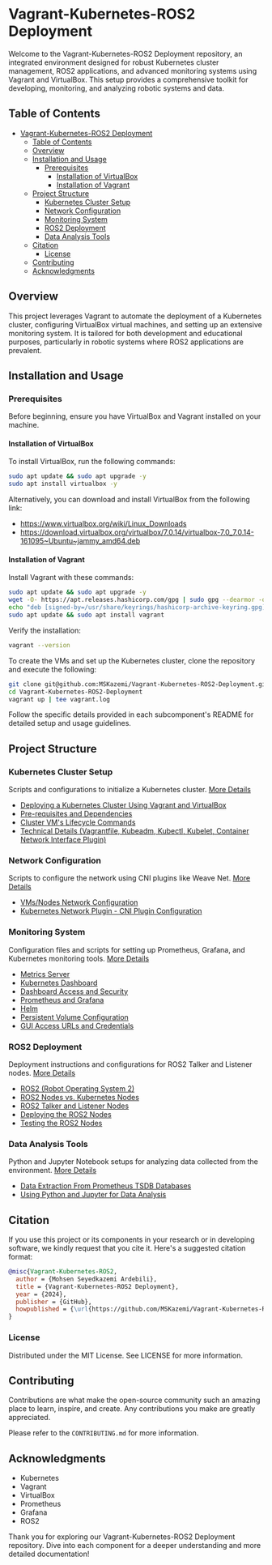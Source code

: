 # Vagrant-Kubernetes-ROS2 Deployment

Welcome to the Vagrant-Kubernetes-ROS2 Deployment repository, an integrated environment designed for robust Kubernetes cluster management, ROS2 applications, and advanced monitoring systems using Vagrant and VirtualBox. This setup provides a comprehensive toolkit for developing, monitoring, and analyzing robotic systems and data.

## Table of Contents

- [Vagrant-Kubernetes-ROS2 Deployment](#vagrant-kubernetes-ros2-deployment)
  - [Table of Contents](#table-of-contents)
  - [Overview](#overview)
  - [Installation and Usage](#installation-and-usage)
    - [Prerequisites](#prerequisites)
      - [Installation of VirtualBox](#installation-of-virtualbox)
      - [Installation of Vagrant](#installation-of-vagrant)
  - [Project Structure](#project-structure)
    - [Kubernetes Cluster Setup](#kubernetes-cluster-setup)
    - [Network Configuration](#network-configuration)
    - [Monitoring System](#monitoring-system)
    - [ROS2 Deployment](#ros2-deployment)
    - [Data Analysis Tools](#data-analysis-tools)
  - [Citation](#citation)
    - [License](#license)
  - [Contributing](#contributing)
  - [Acknowledgments](#acknowledgments)

## Overview

This project leverages Vagrant to automate the deployment of a Kubernetes cluster, configuring VirtualBox virtual machines, and setting up an extensive monitoring system. It is tailored for both development and educational purposes, particularly in robotic systems where ROS2 applications are prevalent.

## Installation and Usage

### Prerequisites

Before beginning, ensure you have VirtualBox and Vagrant installed on your machine.

#### Installation of VirtualBox

To install VirtualBox, run the following commands:

```bash
sudo apt update && sudo apt upgrade -y
sudo apt install virtualbox -y
```

Alternatively, you can download and install VirtualBox from the following link:
- https://www.virtualbox.org/wiki/Linux_Downloads
- https://download.virtualbox.org/virtualbox/7.0.14/virtualbox-7.0_7.0.14-161095~Ubuntu~jammy_amd64.deb

#### Installation of Vagrant

Install Vagrant with these commands:

```bash
sudo apt update && sudo apt upgrade -y
wget -O- https://apt.releases.hashicorp.com/gpg | sudo gpg --dearmor -o /usr/share/keyrings/hashicorp-archive-keyring.gpg
echo "deb [signed-by=/usr/share/keyrings/hashicorp-archive-keyring.gpg] https://apt.releases.hashicorp.com $(lsb_release -cs) main" | sudo tee /etc/apt/sources.list.d/hashicorp.list
sudo apt update && sudo apt install vagrant
```

Verify the installation:

```bash
vagrant --version
```

To create the VMs and set up the Kubernetes cluster, clone the repository and execute the following:

```bash
git clone git@github.com:MSKazemi/Vagrant-Kubernetes-ROS2-Deployment.git
cd Vagrant-Kubernetes-ROS2-Deployment
vagrant up | tee vagrant.log
```

Follow the specific details provided in each subcomponent's README for detailed setup and usage guidelines.

## Project Structure

### Kubernetes Cluster Setup
Scripts and configurations to initialize a Kubernetes cluster. [More Details](./KubernetesClusterSetup/README.md)

- [Deploying a Kubernetes Cluster Using Vagrant and VirtualBox](./KubernetesClusterSetup/README.md#introduction)
- [Pre-requisites and Dependencies](./KubernetesClusterSetup/README.md#pre-requisites)
- [Cluster VM's Lifecycle Commands](./KubernetesClusterSetup/README.md)
- [Technical Details (Vagrantfile, Kubeadm, Kubectl, Kubelet, Container Network Interface Plugin)](./KubernetesClusterSetup/README.md)

### Network Configuration

Scripts to configure the network using CNI plugins like Weave Net. [More Details](./Network/README.md)

- [VMs/Nodes Network Configuration](./Network/README.md)
- [Kubernetes Network Plugin - CNI Plugin Configuration](./Network/README.md)

### Monitoring System 

Configuration files and scripts for setting up Prometheus, Grafana, and Kubernetes monitoring tools. [More Details](./MonitoringSystem/README.md)

- [Metrics Server](./MonitoringSystem/README.md)
- [Kubernetes Dashboard](./MonitoringSystem/README.md)
- [Dashboard Access and Security](./MonitoringSystem/README.md)
- [Prometheus and Grafana](./MonitoringSystem/README.md)
- [Helm](./MonitoringSystem/README.md)
- [Persistent Volume Configuration](./MonitoringSystem/README.md)
- [GUI Access URLs and Credentials](./MonitoringSystem/README.md)

### ROS2 Deployment

Deployment instructions and configurations for ROS2 Talker and Listener nodes. [More Details](./ROS2/README.md)

- [ROS2 (Robot Operating System 2)](./ROS2/README.md)
- [ROS2 Nodes vs. Kubernetes Nodes](./ROS2/README.md)
- [ROS2 Talker and Listener Nodes](./ROS2/README.md)
- [Deploying the ROS2 Nodes](./ROS2/README.md)
- [Testing the ROS2 Nodes](./ROS2/README.md)


### Data Analysis Tools

Python and Jupyter Notebook setups for analyzing data collected from the environment. [More Details](./DataAnalysis/README.md)

- [Data Extraction From Prometheus TSDB Databases](./DataAnalysis/README.md)
- [Using Python and Jupyter for Data Analysis](./DataAnalysis/README.md)

## Citation
If you use this project or its components in your research or in developing software, we kindly request that you cite it. Here's a suggested citation format:

```bibtex
@misc{Vagrant-Kubernetes-ROS2,
  author = {Mohsen Seyedkazemi Ardebili},
  title = {Vagrant-Kubernetes-ROS2 Deployment},
  year = {2024},
  publisher = {GitHub},
  howpublished = {\url{https://github.com/MSKazemi/Vagrant-Kubernetes-ROS2-Deployment}}
}
```

### License

Distributed under the MIT License. See LICENSE for more information.

## Contributing
Contributions are what make the open-source community such an amazing place to learn, inspire, and create. Any contributions you make are greatly appreciated.

Please refer to the `CONTRIBUTING.md` for more information.

## Acknowledgments
- Kubernetes
- Vagrant
- VirtualBox
- Prometheus
- Grafana
- ROS2

Thank you for exploring our Vagrant-Kubernetes-ROS2 Deployment repository. Dive into each component for a deeper understanding and more detailed documentation!